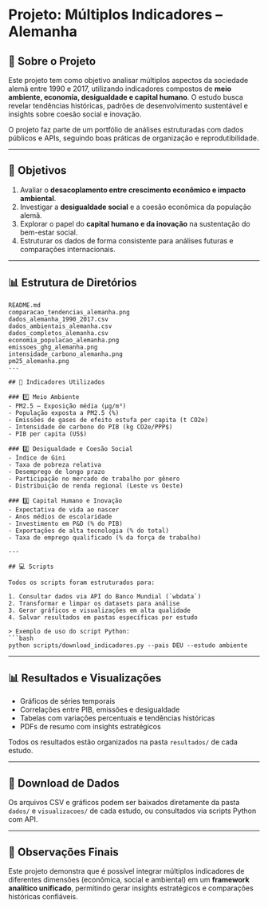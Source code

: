 # Projeto: Múltiplos Indicadores – Alemanha

## 📌 Sobre o Projeto
Este projeto tem como objetivo analisar múltiplos aspectos da sociedade alemã entre 1990 e 2017, utilizando indicadores compostos de **meio ambiente, economia, desigualdade e capital humano**. O estudo busca revelar tendências históricas, padrões de desenvolvimento sustentável e insights sobre coesão social e inovação.

O projeto faz parte de um portfólio de análises estruturadas com dados públicos e APIs, seguindo boas práticas de organização e reprodutibilidade.

---

## 🎯 Objetivos

1. Avaliar o **desacoplamento entre crescimento econômico e impacto ambiental**.
2. Investigar a **desigualdade social** e a coesão econômica da população alemã.
3. Explorar o papel do **capital humano e da inovação** na sustentação do bem-estar social.
4. Estruturar os dados de forma consistente para análises futuras e comparações internacionais.

---

## 📊 Estrutura de Diretórios

```
README.md
comparacao_tendencias_alemanha.png
dados_alemanha_1990_2017.csv
dados_ambientais_alemanha.csv
dados_completos_alemanha.csv
economia_populacao_alemanha.png
emissoes_ghg_alemanha.png
intensidade_carbono_alemanha.png
pm25_alemanha.png
---

## 📂 Indicadores Utilizados

### 1️⃣ Meio Ambiente
- PM2.5 – Exposição média (μg/m³)
- População exposta a PM2.5 (%)
- Emissões de gases de efeito estufa per capita (t CO2e)
- Intensidade de carbono do PIB (kg CO2e/PPP$)
- PIB per capita (US$)

### 2️⃣ Desigualdade e Coesão Social
- Índice de Gini
- Taxa de pobreza relativa
- Desemprego de longo prazo
- Participação no mercado de trabalho por gênero
- Distribuição de renda regional (Leste vs Oeste)

### 3️⃣ Capital Humano e Inovação
- Expectativa de vida ao nascer
- Anos médios de escolaridade
- Investimento em P&D (% do PIB)
- Exportações de alta tecnologia (% do total)
- Taxa de emprego qualificado (% da força de trabalho)

---

## 💻 Scripts

Todos os scripts foram estruturados para:

1. Consultar dados via API do Banco Mundial (`wbdata`)
2. Transformar e limpar os datasets para análise
3. Gerar gráficos e visualizações em alta qualidade
4. Salvar resultados em pastas específicas por estudo

> Exemplo de uso do script Python:
```bash
python scripts/download_indicadores.py --pais DEU --estudo ambiente
```

---

## 📊 Resultados e Visualizações

- Gráficos de séries temporais
- Correlações entre PIB, emissões e desigualdade
- Tabelas com variações percentuais e tendências históricas
- PDFs de resumo com insights estratégicos

Todos os resultados estão organizados na pasta `resultados/` de cada estudo.

---

## 📎 Download de Dados

Os arquivos CSV e gráficos podem ser baixados diretamente da pasta `dados/` e `visualizacoes/` de cada estudo, ou consultados via scripts Python com API.

---

## 📝 Observações Finais

Este projeto demonstra que é possível integrar múltiplos indicadores de diferentes dimensões (econômica, social e ambiental) em um **framework analítico unificado**, permitindo gerar insights estratégicos e comparações históricas confiáveis.

